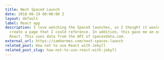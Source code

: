 ```yaml
---
title: Next SpaceX Launch
date: 2018-06-19 00:00:00 Z
layout: default
label: React app
description: I love watching the SpaceX launches, so I thought it would be fun to
  create a page that I could reference. In addition, this gave me an excuse to use
  React. This uses data from the API of spacexdata.com.
external_url: https://samhermes.com/next-spacex-launch
related_post: How not to use React with Jekyll
related_post_slug: how-not-to-use-react-with-jekyll
---
```


